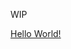 <link rel="stylesheet" href="stylesheet.css">

WIP

<span class="sidebar">
  
  [Hello World!](.)

</span>
